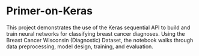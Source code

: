 # Primer-on-Keras

This project demonstrates the use of the Keras sequential API to build and train neural networks for classifying breast cancer diagnoses. Using the Breast Cancer Wisconsin (Diagnostic) Dataset, the notebook walks through data preprocessing, model design, training, and evaluation.
